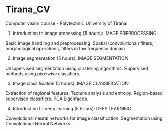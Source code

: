 # Tirana_CV
Computer vision course - Polytechnic University of Tirana

1. Introduction to image processing (5 hours): IMAGE PREPROCESSING

Basic image handling and preprocessing. Spatial (convolutional) filters, morphological operations, filters in the frequency domain. 

2. Image segmentation (5 hours): IMAGE SEGMENTATION

Unsupervised segmentation using clustering algorithms. Supervised methods using pixelwise classifiers.

3. Image classification (5 hours): IMAGE CLASSIFICATION

Extraction of regional features. Texture analysis and entropy. Region-based supervised classifiers. PCA Eigenfaces. 

4. Introduction to deep learning (5 hours): DEEP LEARNING

Convolutional neural networks for image classification. 
Segmentation using Convolutional Neural Networks. 

